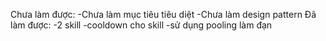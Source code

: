 Chưa làm được:
-Chưa làm mục tiêu tiêu diệt 
-Chưa làm design pattern
Đã làm được:
-2 skill
-cooldown cho skill
-sử dụng pooling làm đạn 
